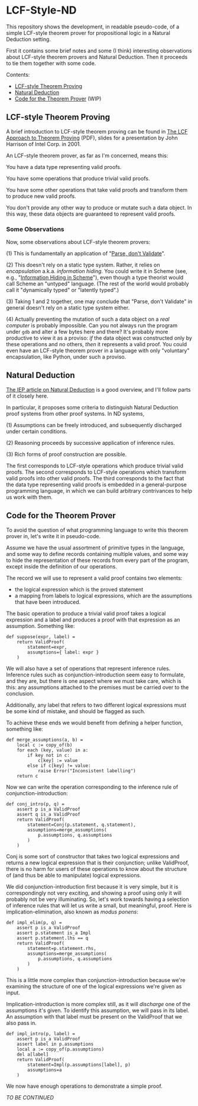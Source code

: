 LCF-Style-ND
============

This repository shows the development, in readable pseudo-code,
of a simple LCF-style theorem prover for propositional logic
in a Natural Deduction setting.

First it contains some brief notes and some (I think) interesting
observations about LCF-style theorem provers and Natural Deduction.
Then it proceeds to tie them together with some code.

Contents:

*   [LCF-style Theorem Proving](#lcf-style-theorem-proving)
*   [Natural Deduction](#natural-deduction)
*   [Code for the Theorem Prover](#code-for-the-theorem-prover) (WIP)

LCF-style Theorem Proving
-------------------------

A brief introduction to LCF-style theorem proving can be
found in [The LCF Approach to Theorem Proving][] (PDF),
slides for a presentation by John Harrison of Intel Corp. in 2001.

An LCF-style theorem prover, as far as I'm concerned, means this:

You have a data type representing valid proofs.

You have some operations that produce trivial valid proofs.

You have some other operations that take valid proofs and
transform them to produce new valid proofs.

You don't provide any other way to produce or mutate such
a data object.  In this way, these data objects are guaranteed
to represent valid proofs.

### Some Observations

Now, some observations about LCF-style theorem provers:

(1) This is fundamentally an application of "[Parse, don't Validate][]".

(2) This doesn't rely on a static type system.  Rather, it relies
on _encapsulation_ a.k.a. _information hiding_.  You could write it in
Scheme (see, e.g., "[Information Hiding in Scheme][]"), even though
a type theorist would call Scheme an "untyped" language.  (The rest of
the world would probably call it "dynamically typed" or "latently typed".)

(3) Taking 1 and 2 together, one may conclude that "Parse, don't Validate"
in general doesn't rely on a static type system either.

(4) Actually preventing the mutation of such a data object on a
_real computer_ is probably impossible.  Can you not always run
the program under `gdb` and alter a few bytes here and there?
It's probably more productive to view it as a proviso: _if_ the
data object was constructed only by these operations and no
others, _then_ it represents a valid proof.  You could even have
an LCF-style theorem prover in a language with only "voluntary"
encapsulation, like Python, under such a proviso.

Natural Deduction
-----------------

[The IEP article on Natural Deduction][]
is a good overview, and I'll follow parts of it closely here.

In particular, it proposes some criteria to distinguish Natural
Deduction proof systems from other proof systems.  In ND systems,

(1) Assumptions can be freely introduced, and subsequently
discharged under certain conditions.

(2) Reasoning proceeds by successive application of inference
rules.

(3) Rich forms of proof construction are possible.

The first corresponds to LCF-style operations which produce trivial
valid proofs.  The second corresponds to LCF-style operations which
transform valid proofs into other valid proofs.  The third
corresponds to the fact that the data type representing valid
proofs is embedded in a general-purpose programming language, in
which we can build arbitrary contrivances to help us work with them.

Code for the Theorem Prover
---------------------------

To avoid the question of what programming language to write this
theorem prover in, let's write it in pseudo-code.

Assume we have the usual assortment of primitive types in the
language, and some way to define records containing multiple
values, and some way to hide the representation of these records
from every part of the program, except inside the definition of
our operations.

The record we will use to represent a valid proof contains
two elements:

*   the logical expression which is the proved statement
*   a mapping from labels to logical expressions, which are
    the assumptions that have been introduced.

The basic operation to produce a trivial valid proof takes
a logical expression and a label and produces a proof with
that expression as an assumption.  Something like:

    def suppose(expr, label) =
        return ValidProof(
            statement=expr,
            assumptions={ label: expr }
        )

We will also have a set of operations that represent inference
rules.  Inference rules such as conjunction-introduction seem
easy to formulate, and they are, but there is one aspect where
we must take care, which is this: any assumptions attached to
the premises must be carried over to the conclusion.

Additionally, any label that refers to two different logical
expressions must be some kind of mistake, and should be flagged
as such.

To achieve these ends we would benefit from defining a helper
function, something like:

    def merge_assumptions(a, b) =
        local c := copy_of(b)
        for each (key, value) in a:
            if key not in c:
                c[key] := value
            else if c[key] != value:
                raise Error("Inconsistent labelling")
        return c

Now we can write the operation corresponding to the inference
rule of conjunction-introduction:

    def conj_intro(p, q) =
        assert p is_a ValidProof
        assert q is_a ValidProof
        return ValidProof(
            statement=Conj(p.statement, q.statement),
            assumptions=merge_assumptions(
                p.assumptions, q.assumptions
            )
        )

Conj is some sort of constructor that takes two
logical expressions and returns a new logical expression
that is their conjunction; unlike ValidProof, there is no
harm for users of these operations to know about the
structure of (and thus be able to manipulate) logical
expressions.

We did conjunction-introduction first because it is very
simple, but it is correspondingly not very exciting, and
showing a proof using only it will probably not be very
illuminating.  So, let's work towards having a selection
of inference rules that will let us write a small, but
meaningful, proof.  Here is implication-elimination, also
known as _modus ponens_:

    def impl_elim(p, q) =
        assert p is_a ValidProof
        assert p.statement is_a Impl
        assert p.statement.lhs == q
        return ValidProof(
            statement=p.statement.rhs,
            assumptions=merge_assumptions(
                p.assumptions, q.assumptions
            )
        )

This is a little more complex than conjunction-introduction
because we're examining the structure of one of the logical
expressions we're given as input.

Implication-introduction is more complex still, as it will
*discharge* one of the assumptions it's given.  To identify
this assumption, we will pass in its label.  An assumption
with that label must be present on the ValidProof that we
also pass in.

    def impl_intro(p, label) =
        assert p is_a ValidProof
        assert label in p.assumptions
        local a := copy_of(p.assumptions)
        del a[label]
        return ValidProof(
            statement=Impl(p.assumptions[label], p)
            assumptions=a
        )

We now have enough operations to demonstrate a simple proof.

_TO BE CONTINUED_

[The IEP article on Natural Deduction]: https://iep.utm.edu/nat-ded/
[Parse, don't Validate]: https://lexi-lambda.github.io/blog/2019/11/05/parse-don-t-validate/
[Information Hiding in Scheme]: https://github.com/cpressey/Information-Hiding-in-Scheme
[The LCF Approach to Theorem Proving]: https://www.cl.cam.ac.uk/~jrh13/slides/manchester-12sep01/slides.pdf

